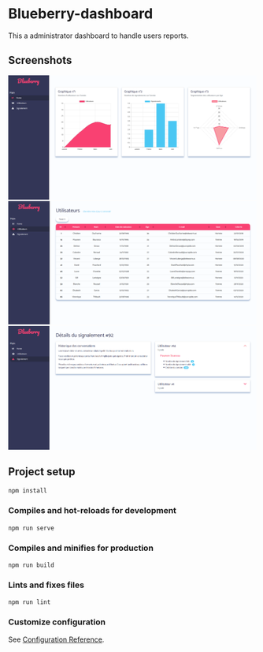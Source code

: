 # Blueberry-dashboard

This a administrator dashboard to handle users reports.

## Screenshots

![Home](screenshots/blueberry_dashboard_1.PNG)
![Users](screenshots/blueberry_dashboard_2.PNG)
![Report details](screenshots/blueberry_dashboard_3.PNG)

## Project setup
```
npm install
```

### Compiles and hot-reloads for development
```
npm run serve
```

### Compiles and minifies for production
```
npm run build
```

### Lints and fixes files
```
npm run lint
```

### Customize configuration
See [Configuration Reference](https://cli.vuejs.org/config/).
